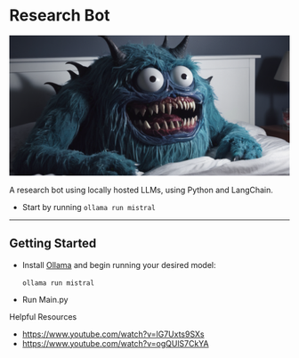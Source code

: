 # Research Bot

![](./resources/img.png)

A research bot using locally hosted LLMs, using Python and LangChain.

- Start by running `ollama run mistral`

---

## Getting Started
- Install [Ollama](https://ollama.ai/) and begin running your desired model:

    ```ollama run mistral```
- Run Main.py

Helpful Resources
- https://www.youtube.com/watch?v=lG7Uxts9SXs
- https://www.youtube.com/watch?v=ogQUlS7CkYA